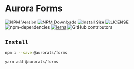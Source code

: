 # Aurora Forms

[![NPM Version][npm-image]][npm-url]
[![NPM Downloads][downloads-image]][downloads-url]
[![Install Size][badge-size]][badge-size]
[![LICENSE][license-img]][license-url]
![npm-dependencies][npm-dep-url]
[![lerna][lerna-img]][lerna-url]
![GitHub contributors][contributors]

[npm-image]: https://img.shields.io/npm/v/@aurorats/forms.svg
[npm-url]: https://npmjs.org/package/@aurorats/forms
[downloads-image]: https://img.shields.io/npm/dt/@aurorats/forms
[downloads-url]: https://npmjs.org/package/@aurorats/forms
[badge-size]: https://img.shields.io/bundlephobia/min/@aurorats/forms
[license-img]: https://img.shields.io/github/license/aurorats/aurora
[license-url]: https://github.com/aurorats/aurora/blob/master/LICENSE
[npm-dep-url]: https://img.shields.io/david/aurorats/aurora.svg?maxAge=2592000
[lerna-img]: https://img.shields.io/badge/maintained%20with-lerna-cc00ff.svg
[lerna-url]: https://lerna.js.org/
[contributors]: https://img.shields.io/github/contributors/aurorats/aurora


## `Install`

``` bash
npm i --save @aurorats/forms
```

``` bash
yarn add @aurorats/forms
```
